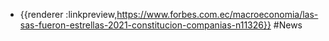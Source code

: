 - {{renderer :linkpreview,https://www.forbes.com.ec/macroeconomia/las-sas-fueron-estrellas-2021-constitucion-companias-n11326}} #News